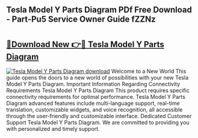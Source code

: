 ## Tesla Model Y Parts Diagram PDf Free Download - Part-Pu5 Service Owner Guide fZZNz

# <h2><a href="http://dfrfc8i.blite.top/?on=Tesla+Model+Y+Parts+Diagram">🔗Download New 👉🔴 Tesla Model Y Parts Diagram</a></h2>

[![Tesla Model Y Parts Diagram download](https://i.imgur.com/lujVjoI.png)](http://dfrfc8i.blite.top/?on=Tesla+Model+Y+Parts+Diagram)
Welcome to a New World This guide opens the doors to a new world of possibilities with your new Tesla Model Y Parts Diagram. Important Information Regarding Connectivity Requirements Tesla Model Y Parts Diagram This product requires specific connectivity requirements for optimal performance. Tesla Model Y Parts Diagram advanced features include multi-language support, real-time translation, customizable widgets, and voice recognition, all accessible through the user-friendly and customizable interface. Dedicated Customer Support Tesla Model Y Parts Diagram. We are committed to providing you with personalized and timely support.

